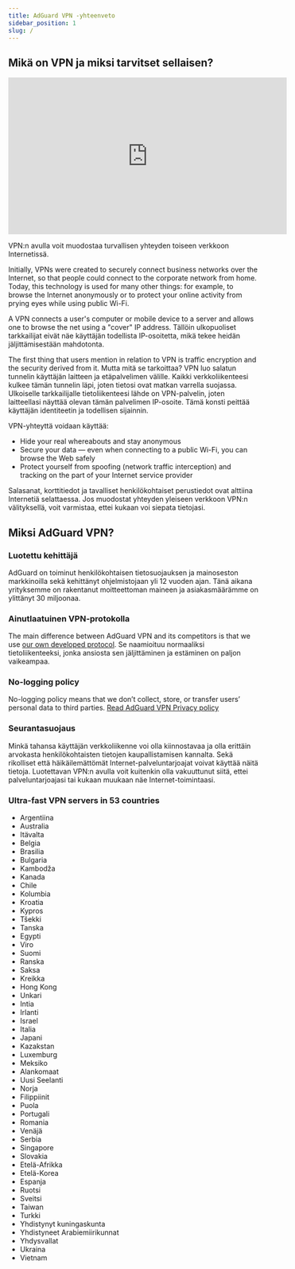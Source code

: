 ```yaml
---
title: AdGuard VPN -yhteenveto
sidebar_position: 1
slug: /
---
```


## Mikä on VPN ja miksi tarvitset sellaisen?

<iframe width="560" height="315" src="https://www.youtube-nocookie.com/embed/7149L3xPmSE" title="YouTube video player" frameborder="0" allow="accelerometer; autoplay; clipboard-write; encrypted-media; gyroscope; picture-in-picture" allowfullscreen></iframe>

VPN:n avulla voit muodostaa turvallisen yhteyden toiseen verkkoon Internetissä.

Initially, VPNs were created to securely connect business networks over the Internet, so that people could connect to the corporate network from home. Today, this technology is used for many other things: for example, to browse the Internet anonymously or to protect your online activity from prying eyes while using public Wi-Fi.

A VPN connects a user's computer or mobile device to a server and allows one to browse the net using a "cover" IP address. Tällöin ulkopuoliset tarkkailijat eivät näe käyttäjän todellista IP-osoitetta, mikä tekee heidän jäljittämisestään mahdotonta.

The first thing that users mention in relation to VPN is traffic encryption and the security derived from it. Mutta mitä se tarkoittaa? VPN luo salatun tunnelin käyttäjän laitteen ja etäpalvelimen välille. Kaikki verkkoliikenteesi kulkee tämän tunnelin läpi, joten tietosi ovat matkan varrella suojassa. Ulkoiselle tarkkailijalle tietoliikenteesi lähde on VPN-palvelin, joten laitteellasi näyttää olevan tämän palvelimen IP-osoite. Tämä konsti peittää käyttäjän identiteetin ja todellisen sijainnin.

VPN-yhteyttä voidaan käyttää:

- Hide your real whereabouts and stay anonymous
- Secure your data — even when connecting to a public Wi-Fi, you can browse the Web safely
- Protect yourself from spoofing (network traffic interception) and tracking on the part of your Internet service provider

Salasanat, korttitiedot ja tavalliset henkilökohtaiset perustiedot ovat alttiina Internetiä selattaessa. Jos muodostat yhteyden yleiseen verkkoon VPN:n välityksellä, voit varmistaa, ettei kukaan voi siepata tietojasi.

## Miksi AdGuard VPN?

### Luotettu kehittäjä

AdGuard on toiminut henkilökohtaisen tietosuojauksen ja mainoseston markkinoilla sekä kehittänyt ohjelmistojaan yli 12 vuoden ajan. Tänä aikana yrityksemme on rakentanut moitteettoman maineen ja asiakasmäärämme on ylittänyt 30 miljoonaa.

### Ainutlaatuinen VPN-protokolla

The main difference between AdGuard VPN and its competitors is that we use [our own developed protocol](/general/adguard-vpn-protocol). Se naamioituu normaaliksi tietoliikenteeksi, jonka ansiosta sen jäljittäminen ja estäminen on paljon vaikeampaa.

### No-logging policy

No-logging policy means that we don’t collect, store, or transfer users’ personal data to third parties. [Read AdGuard VPN Privacy policy](https://adguard-vpn.com/privacy.html)

### Seurantasuojaus

Minkä tahansa käyttäjän verkkoliikenne voi olla kiinnostavaa ja olla erittäin arvokasta henkilökohtaisten tietojen kaupallistamisen kannalta. Sekä rikolliset että häikäilemättömät Internet-palveluntarjoajat voivat käyttää näitä tietoja. Luotettavan VPN:n avulla voit kuitenkin olla vakuuttunut siitä, ettei palveluntarjoajasi tai kukaan muukaan näe Internet-toimintaasi.

### Ultra-fast VPN servers in 53 countries

- Argentiina
- Australia
- Itävalta
- Belgia
- Brasilia
- Bulgaria
- Kambodža
- Kanada
- Chile
- Kolumbia
- Kroatia
- Kypros
- Tšekki
- Tanska
- Egypti
- Viro
- Suomi
- Ranska
- Saksa
- Kreikka
- Hong Kong
- Unkari
- Intia
- Irlanti
- Israel
- Italia
- Japani
- Kazakstan
- Luxemburg
- Meksiko
- Alankomaat
- Uusi Seelanti
- Norja
- Filippiinit
- Puola
- Portugali
- Romania
- Venäjä
- Serbia
- Singapore
- Slovakia
- Etelä-Afrikka
- Etelä-Korea
- Espanja
- Ruotsi
- Sveitsi
- Taiwan
- Turkki
- Yhdistynyt kuningaskunta
- Yhdistyneet Arabiemiirikunnat
- Yhdysvallat
- Ukraina
- Vietnam
